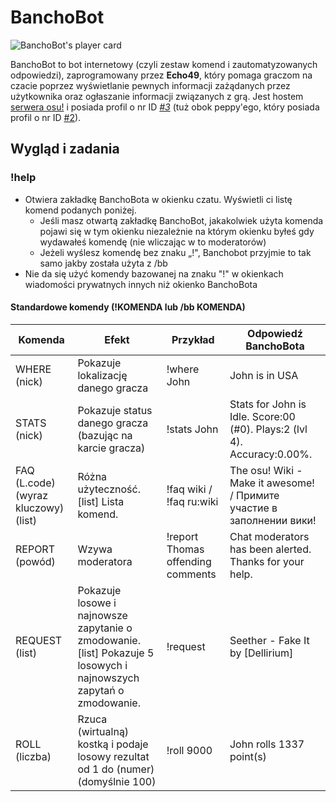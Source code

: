 # BanchoBot

![BanchoBot's player card](BanchoBot.jpg "BanchoBot's player card")

BanchoBot to bot internetowy (czyli zestaw komend i zautomatyzowanych odpowiedzi), zaprogramowany przez **Echo49**, który pomaga graczom na czacie poprzez wyświetlanie pewnych informacji zażądanych przez użytkownika oraz ogłaszanie informacji związanych z grą. Jest hostem [serwera osu!](/wiki/Internet_Relay_Chat) i posiada profil o nr ID _[#3](https://osu.ppy.sh/u/3)_ (tuż obok peppy'ego, który posiada profil o nr ID [#2](https://osu.ppy.sh/u/2)).

Wygląd i zadania
----------------

### !help

-   Otwiera zakładkę BanchoBota w okienku czatu. Wyświetli ci listę komend podanych poniżej.
    -   Jeśli masz otwartą zakładkę BanchoBot, jakakolwiek użyta komenda pojawi się w tym okienku niezależnie na którym okienku byłeś gdy wydawałeś komendę (nie wliczając w to moderatorów)
    -   Jeżeli wyślesz komendę bez znaku „!", Banchobot przyjmie to tak samo jakby została użyta z /bb
-   Nie da się użyć komendy bazowanej na znaku "!" w okienkach wiadomości prywatnych innych niż okienko BanchoBota

#### Standardowe komendy (!KOMENDA lub /bb KOMENDA)

| Komenda | Efekt | Przykład | Odpowiedź BanchoBota |
| ------- | ----- | -------- | -------------------- |
| WHERE (nick) | Pokazuje lokalizację danego gracza | !where John | John is in USA |
| STATS (nick) | Pokazuje status danego gracza (bazując na karcie gracza) | !stats John | Stats for John is Idle. Score:00 (#0). Plays:2 (lvl 4). Accuracy:0.00%. |
| FAQ (L.code)(wyraz kluczowy) (list) | Różna użyteczność. [list] Lista komend. | !faq wiki / !faq ru:wiki | The osu! Wiki - Make it awesome! / Примите участие в заполнении вики! |
| REPORT (powód) | Wzywa moderatora | !report Thomas offending comments | Chat moderators has been alerted. Thanks for your help. |
| REQUEST (list) | Pokazuje losowe i najnowsze zapytanie o zmodowanie. [list] Pokazuje 5 losowych i najnowszych zapytań o zmodowanie. | !request | Seether - Fake It by [Dellirium] |
| ROLL (liczba) | Rzuca (wirtualną) kostką i podaje losowy rezultat od 1 do (numer) (domyślnie 100) | !roll 9000 | John rolls 1337 point(s) |

